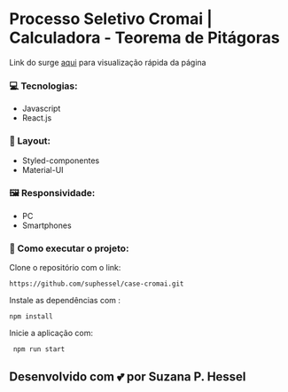 # Processo Seletivo Cromai | Calculadora - Teorema de Pitágoras

Link do surge [ aqui](protective-toothpaste.surge.sh) para visualização rápida da página

### 💻 Tecnologias: 
 - Javascript
 - React.js

### 🎨 Layout:
 - Styled-componentes
 - Material-UI

### 🖼️ Responsividade: 
 - PC 
 -  Smartphones

### 🔨 Como executar o projeto:

Clone o repositório com o link: 
```
https://github.com/suphessel/case-cromai.git
```
Instale as dependências com :

```
npm install
```
Inicie a aplicação com:
```
 npm run start
 ```

## Desenvolvido com 💕 por Suzana P. Hessel
